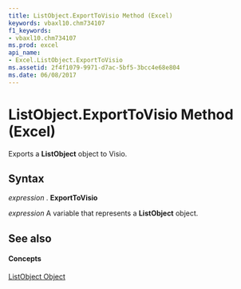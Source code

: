```yaml
---
title: ListObject.ExportToVisio Method (Excel)
keywords: vbaxl10.chm734107
f1_keywords:
- vbaxl10.chm734107
ms.prod: excel
api_name:
- Excel.ListObject.ExportToVisio
ms.assetid: 2f4f1079-9971-d7ac-5bf5-3bcc4e68e804
ms.date: 06/08/2017
---
```



# ListObject.ExportToVisio Method (Excel)

Exports a **ListObject** object to Visio.


## Syntax

 _expression_ . **ExportToVisio**

 _expression_ A variable that represents a **ListObject** object.


## See also


#### Concepts


[ListObject Object](listobject-object-excel.md)

